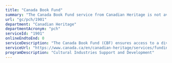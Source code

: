 ```yaml
---
title: "Canada Book Fund"
summary: "The Canada Book Fund service from Canadian Heritage is not available end-to-end online, according to the GC Service Inventory."
url: "gc/pch/1901"
department: "Canadian Heritage"
departmentAcronym: "pch"
serviceId: "1901"
onlineEndtoEnd: 0
serviceDescription: "The Canada Book Fund (CBF) ensures access to a diverse range of Canadian-authored books nationally and internationally, by fostering a strong book industry that publishes and markets Canadian-authored books."
serviceUrl: "https://www.canada.ca/en/canadian-heritage/services/funding/book-fund.html"
programDescription: "Cultural Industries Support and Development"
---
```

